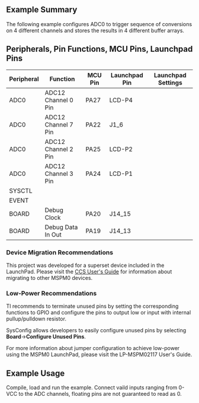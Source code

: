 ## Example Summary

The following example configures ADC0 to trigger sequence of conversions on 4 different channels and stores the results in 4 different buffer arrays.

## Peripherals, Pin Functions, MCU Pins, Launchpad Pins
| Peripheral | Function | MCU Pin | Launchpad Pin | Launchpad Settings |
| --- | --- | --- | --- | --- |
| ADC0 | ADC12 Channel 0 Pin | PA27 | LCD-P4 |  |
| ADC0 | ADC12 Channel 7 Pin | PA22 | J1_6 |  |
| ADC0 | ADC12 Channel 2 Pin | PA25 | LCD-P2 |  |
| ADC0 | ADC12 Channel 3 Pin | PA24 | LCD-P1 |
| SYSCTL |  |  |  |  |
| EVENT |  |  |  |  |
| BOARD | Debug Clock | PA20 | J14_15 |  |
| BOARD | Debug Data In Out | PA19 | J14_13 |  |

### Device Migration Recommendations
This project was developed for a superset device included in the LaunchPad. Please
visit the [CCS User's Guide](https://software-dl.ti.com/msp430/esd/MSPM0-SDK/latest/docs/english/tools/ccs_ide_guide/doc_guide/doc_guide-srcs/ccs_ide_guide.html#sysconfig-project-migration)
for information about migrating to other MSPM0 devices.

### Low-Power Recommendations
TI recommends to terminate unused pins by setting the corresponding functions to
GPIO and configure the pins to output low or input with internal
pullup/pulldown resistor.

SysConfig allows developers to easily configure unused pins by selecting **Board**→**Configure Unused Pins**.

For more information about jumper configuration to achieve low-power using the
MSPM0 LaunchPad, please visit the LP-MSPM02117 User's Guide.

## Example Usage

Compile, load and run the example. Connect vaild inputs ranging from 0-VCC to the ADC channels, floating pins are not guaranteed to read as 0.
